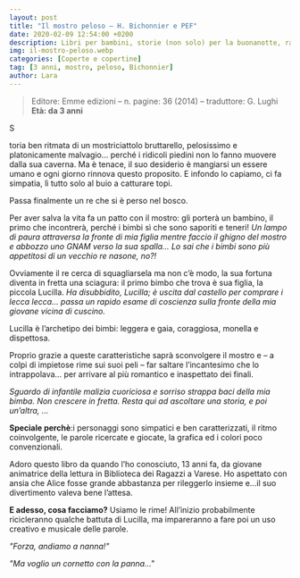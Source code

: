 ```yaml
---
layout: post
title: "Il mostro peloso – H. Bichonnier e PEF"
date: 2020-02-09 12:54:00 +0200
description: Libri per bambini, storie (non solo) per la buonanotte, racconti e letture per giocare e leggere con i bimbi.
img: il-mostro-peloso.webp
categories: [Coperte e copertine]
tag: [3 anni, mostro, peloso, Bichonnier]
author: Lara
---
```

> Editore: Emme edizioni – n. pagine: 36 (2014) – traduttore: G. Lughi   
**Età: da 3 anni**

<p><span class="dropcap">S</span></p>toria ben ritmata di un mostriciattolo bruttarello, pelosissimo e platonicamente malvagio… perché i ridicoli piedini non lo fanno muovere dalla sua caverna.  Ma è tenace, il suo desiderio è mangiarsi un essere umano e ogni giorno rinnova questo proposito. E infondo lo capiamo, ci fa simpatia, lì tutto solo al buio a catturare topi.

Passa finalmente un re che si è perso nel bosco.

Per aver salva la vita fa un patto con il mostro: gli porterà un bambino, il primo che incontrerà, perché i bimbi sì che sono saporiti e teneri! *Un lampo di paura attraversa la fronte di mia figlia mentre faccio il ghigno del mostro e abbozzo uno GNAM verso la sua spalla… Lo sai che i bimbi sono più appetitosi di un vecchio re nasone, no?!*

Ovviamente il re cerca di squagliarsela ma non c’è modo, la sua fortuna diventa in fretta una sciagura: il primo bimbo che trova è sua figlia, la piccola Lucilla. *Ha disubbidito, Lucilla; è uscita dal castello per comprare i lecca lecca… passa un rapido esame di coscienza sulla fronte della mia giovane vicina di cuscino.*

Lucilla è l’archetipo dei bimbi: leggera e gaia, coraggiosa, monella e dispettosa.

Proprio grazie a queste caratteristiche saprà sconvolgere il mostro e – a colpi di impietose rime sui suoi peli – far saltare l’incantesimo che lo intrappolava… per arrivare al più romantico e inaspettato dei finali.

*Sguardo di infantile malizia cuoriciosa e sorriso strappa baci della mia bimba. Non crescere in fretta. Resta qui ad ascoltare una storia, e poi un’altra, …*

**Speciale perchè**:i personaggi sono simpatici e ben caratterizzati, il ritmo coinvolgente, le parole ricercate e giocate, la grafica ed i colori poco convenzionali.

Adoro questo libro da quando l’ho conosciuto, 13 anni fa, da giovane animatrice della lettura in Biblioteca dei Ragazzi a Varese. Ho aspettato con ansia che Alice fosse grande abbastanza per rileggerlo insieme e…il suo divertimento valeva bene l’attesa.

**E adesso, cosa facciamo?** Usiamo le rime! All’inizio probabilmente ricicleranno qualche battuta di Lucilla, ma impareranno a fare poi un uso creativo e musicale delle parole.

*"Forza, andiamo a nanna!"*

*"Ma voglio un cornetto con la panna…"*